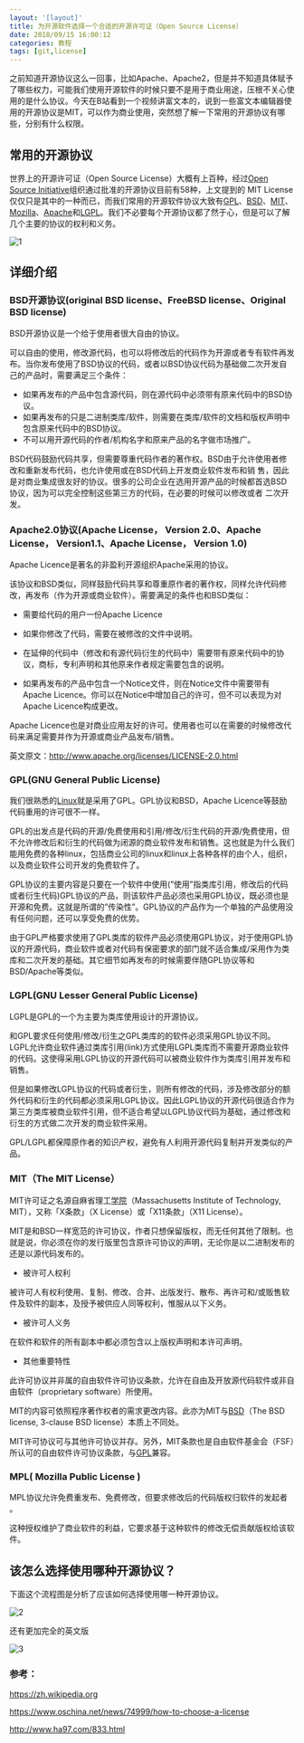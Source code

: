 ```yaml
---
layout: '[layout]'
title: 为开源软件选择一个合适的开源许可证（Open Source License）
date: 2018/09/15 16:00:12
categories: 教程
tags: [git,license]
---
```


之前知道开源协议这么一回事，比如Apache、Apache2，但是并不知道具体赋予了哪些权力，可能我们使用开源软件的时候只要不是用于商业用途，压根不关心使用的是什么协议。今天在B站看到一个视频讲富文本的，说到一些富文本编辑器使用的开源协议是MIT，可以作为商业使用，突然想了解一下常用的开源协议有哪些，分别有什么权限。

## 常用的开源协议

世界上的开源许可证（Open Source License）大概有上百种，经过[Open Source Initiative](http://www.opensource.org/licenses/alphabetical)组织通过批准的开源协议目前有58种，上文提到的 MIT License 仅仅只是其中的一种而已，而我们常用的开源软件协议大致有[GPL](http://www.gnu.org/licenses/gpl.html)、[BSD](http://en.wikipedia.org/wiki/BSD_licenses)、[MIT](http://en.wikipedia.org/wiki/MIT_License)、[Mozilla](http://www.mozilla.org/MPL/)、[Apache](http://www.apache.org/licenses/LICENSE-2.0)和[LGPL](http://www.gnu.org/copyleft/lesser.html)。我们不必要每个开源协议都了然于心，但是可以了解几个主要的协议的权利和义务。

![1](/1.jpg)

## 详细介绍

### BSD开源协议(original BSD license、FreeBSD license、Original BSD license)

BSD开源协议是一个给于使用者很大自由的协议。

可以自由的使用，修改源代码，也可以将修改后的代码作为开源或者专有软件再发布。当你发布使用了BSD协议的代码，或者以BSD协议代码为基础做二次开发自己的产品时，需要满足三个条件：

- 如果再发布的产品中包含源代码，则在源代码中必须带有原来代码中的BSD协议。
- 如果再发布的只是二进制类库/软件，则需要在类库/软件的文档和版权声明中包含原来代码中的BSD协议。
- 不可以用开源代码的作者/机构名字和原来产品的名字做市场推广。

BSD代码鼓励代码共享，但需要尊重代码作者的著作权。BSD由于允许使用者修改和重新发布代码，也允许使用或在BSD代码上开发商业软件发布和销 售，因此是对商业集成很友好的协议。很多的公司企业在选用开源产品的时候都首选BSD协议，因为可以完全控制这些第三方的代码，在必要的时候可以修改或者 二次开发。

### Apache2.0协议(Apache License， Version 2.0、Apache License， Version1.1、Apache License， Version 1.0)

Apache Licence是著名的非盈利开源组织Apache采用的协议。

该协议和BSD类似，同样鼓励代码共享和尊重原作者的著作权，同样允许代码修改，再发布（作为开源或商业软件）。需要满足的条件也和BSD类似：

- 需要给代码的用户一份Apache Licence

- 如果你修改了代码，需要在被修改的文件中说明。

- 在延伸的代码中（修改和有源代码衍生的代码中）需要带有原来代码中的协议，商标，专利声明和其他原来作者规定需要包含的说明。

- 如果再发布的产品中包含一个Notice文件，则在Notice文件中需要带有Apache Licence。你可以在Notice中增加自己的许可，但不可以表现为对Apache Licence构成更改。

Apache Licence也是对商业应用友好的许可。使用者也可以在需要的时候修改代码来满足需要并作为开源或商业产品发布/销售。

英文原文：http://www.apache.org/licenses/LICENSE-2.0.html

### GPL(GNU General Public License)

我们很熟悉的[Linux](https://www.linuxprobe.com/)就是采用了GPL。GPL协议和BSD，Apache Licence等鼓励代码重用的许可很不一样。

GPL的出发点是代码的开源/免费使用和引用/修改/衍生代码的开源/免费使用，但不允许修改后和衍生的代码做为闭源的商业软件发布和销售。这也就是为什么我们能用免费的各种linux，包括商业公司的linux和linux上各种各样的由个人，组织，以及商业软件公司开发的免费软件了。

GPL协议的主要内容是只要在一个软件中使用(”使用”指类库引用，修改后的代码或者衍生代码)GPL协议的产品，则该软件产品必须也采用GPL协议，既必须也是开源和免费。这就是所谓的”传染性”。GPL协议的产品作为一个单独的产品使用没有任何问题，还可以享受免费的优势。

由于GPL严格要求使用了GPL类库的软件产品必须使用GPL协议，对于使用GPL协议的开源代码，商业软件或者对代码有保密要求的部门就不适合集成/采用作为类库和二次开发的基础。其它细节如再发布的时候需要伴随GPL协议等和BSD/Apache等类似。

### LGPL(GNU Lesser General Public License)

LGPL是GPL的一个为主要为类库使用设计的开源协议。

和GPL要求任何使用/修改/衍生之GPL类库的的软件必须采用GPL协议不同。LGPL允许商业软件通过类库引用(link)方式使用LGPL类库而不需要开源商业软件的代码。这使得采用LGPL协议的开源代码可以被商业软件作为类库引用并发布和销售。

但是如果修改LGPL协议的代码或者衍生，则所有修改的代码，涉及修改部分的额外代码和衍生的代码都必须采用LGPL协议。因此LGPL协议的开源代码很适合作为第三方类库被商业软件引用，但不适合希望以LGPL协议代码为基础，通过修改和衍生的方式做二次开发的商业软件采用。

GPL/LGPL都保障原作者的知识产权，避免有人利用开源代码复制并开发类似的产品。

### MIT（The MIT License）

MIT许可证之名源自麻省理工[学院](https://baike.baidu.com/item/%E5%AD%A6%E9%99%A2/999322)（Massachusetts Institute of Technology, MIT），又称「X条款」（X License）或「X11条款」（X11 License）。

MIT是和BSD一样宽范的许可协议，作者只想保留版权，而无任何其他了限制。也就是说，你必须在你的发行版里包含原许可协议的声明，无论你是以二进制发布的还是以源代码发布的。

- 被许可人权利

被许可人有权利使用、复制、修改、合并、出版发行、散布、再许可和/或贩售软件及软件的副本，及授予被供应人同等权利，惟服从以下义务。

- 被许可人义务

在软件和软件的所有副本中都必须包含以上版权声明和本许可声明。

- 其他重要特性

此许可协议并非属的自由软件许可协议条款，允许在自由及开放源代码软件或非自由软件（proprietary software）所使用。

MIT的内容可依照程序著作权者的需求更改内容。此亦为MIT与[BSD](https://zh.wikipedia.org/wiki/BSD_license)（The BSD license, 3-clause BSD license）本质上不同处。

MIT许可协议可与其他许可协议并存。另外，MIT条款也是自由软件基金会（FSF）所认可的自由软件许可协议条款，与[GPL](https://zh.wikipedia.org/wiki/GPL)兼容。

### MPL( Mozilla Public License  )

MPL协议允许免费重发布、免费修改，但要求修改后的代码版权归软件的发起者 。

这种授权维护了商业软件的利益，它要求基于这种软件的修改无偿贡献版权给该软件。



## 该怎么选择使用哪种开源协议？

下面这个流程图是分析了应该如何选择使用哪一种开源协议。

![2](/2.png)

还有更加完全的英文版

![3](/3.png)



### 参考：

https://zh.wikipedia.org

https://www.oschina.net/news/74999/how-to-choose-a-license

http://www.ha97.com/833.html

